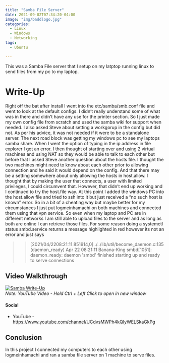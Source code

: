 ```yaml
---
title: "Samba File Server"
date: 2021-09-02T07:34:20-04:00
image: "img/baddlogo.jpg"
categories:
  - Linux
  - Windows
  - Networking
tags:
  - Ubuntu

---
```


This was a Samba File server that I setup on my latptop running linux to send files from my pc to my laptop.
<!--more-->

# Write-Up

Right off the bat after install I went into the etc/samba/smb.conf file and went to look at the
default configs. I didn’t really understand some of what was in there and didn’t have any use for the
printer section. So I just made my own config file from scratch and used the samba wiki for support when
needed. I also asked Steve about setting a workgorup in the config but did not. As per his advice, it was
not needed if it were to be a standalone server. The next road block was getting my windows pc to see my
laptops samba share. When I went the option of typing in the ip address in file explorer I got an error. I
then thought of starting over and using 2 virtual machines and using NAT so they would be able to talk to
each other but before that I asked Steve another question about the hosts file. I thought the two machines
might need to know about each other prior to allowing connection and he said it would depend on the
config. And that there may be a setting somewhere about only allowing the hosts in host.allow. I thought
that by making the user that connects, a user with limited privileges, I could circumvent that. However,
that didn’t end up working and I continued to try the host.file way. At this point I added the windows PC
into the host.allow file and tried to ssh into it but just received a “no such host is known” error. So in a bit
of a cheating way but maybe better for my circumstances I just put logmeinhamachi on both machines
and connected them using that vpn service. So even when my laptop and PC are in different networks I
am still able to upload files to the server and as long as both are online I can retrieve those files. For some
reason doing a systemctl status smbd.service returns a message highlighted in red however its not an error
and just says

>>[2021/04/2208:21:11.851914,0]../../lib/util/become_daemon.c:135(daemon_ready)
Apr 22 08:21:11 Banana-King smbd[1051]: daemon_ready: daemon 'smbd' finished
starting up and ready to serve connections


## Video Walkthrough

[![Samba Write-Up](http://sysads.co.uk/wp-content/uploads/2016/05/samba-smb-700x328.jpg)](https://youtu.be/4iO9VSXM4Ns)  
_Note: YouTube Video - Hold Ctrl + Left Click to open in new window_

#### Social

- YouTube - <https://www.youtube.com/channel/UCdvsMWPh4kQIyWELSkaGkPg>


## Conclusion

In this project I connected my computers to each other using logmeinhamachi and ran a samba file server on 1 machine to serve files.





